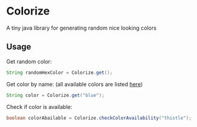 # Colorize
A tiny java library for generating random nice looking colors

## Usage

Get random color:

```java
String randomHexColor = Colorize.get();
```

Get color by name: (all available colors are listed [here](colors.md))

```java
String color = Colorize.get("blue");
```

Check if color is available:

```java
boolean colorAbailable = Colorize.checkColorAvailability("thistle");
```

